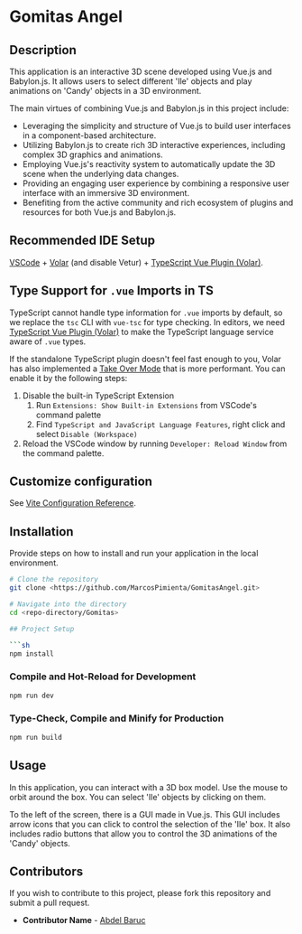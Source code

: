 # Gomitas Angel

## Description

This application is an interactive 3D scene developed using Vue.js and Babylon.js. It allows users to select different 'Ile' objects and play animations on 'Candy' objects in a 3D environment.

The main virtues of combining Vue.js and Babylon.js in this project include:
- Leveraging the simplicity and structure of Vue.js to build user interfaces in a component-based architecture.
- Utilizing Babylon.js to create rich 3D interactive experiences, including complex 3D graphics and animations.
- Employing Vue.js's reactivity system to automatically update the 3D scene when the underlying data changes.
- Providing an engaging user experience by combining a responsive user interface with an immersive 3D environment.
- Benefiting from the active community and rich ecosystem of plugins and resources for both Vue.js and Babylon.js.

## Recommended IDE Setup

[VSCode](https://code.visualstudio.com/) + [Volar](https://marketplace.visualstudio.com/items?itemName=Vue.volar) (and disable Vetur) + [TypeScript Vue Plugin (Volar)](https://marketplace.visualstudio.com/items?itemName=Vue.vscode-typescript-vue-plugin).

## Type Support for `.vue` Imports in TS

TypeScript cannot handle type information for `.vue` imports by default, so we replace the `tsc` CLI with `vue-tsc` for type checking. In editors, we need [TypeScript Vue Plugin (Volar)](https://marketplace.visualstudio.com/items?itemName=Vue.vscode-typescript-vue-plugin) to make the TypeScript language service aware of `.vue` types.

If the standalone TypeScript plugin doesn't feel fast enough to you, Volar has also implemented a [Take Over Mode](https://github.com/johnsoncodehk/volar/discussions/471#discussioncomment-1361669) that is more performant. You can enable it by the following steps:

1. Disable the built-in TypeScript Extension
    1) Run `Extensions: Show Built-in Extensions` from VSCode's command palette
    2) Find `TypeScript and JavaScript Language Features`, right click and select `Disable (Workspace)`
2. Reload the VSCode window by running `Developer: Reload Window` from the command palette.

## Customize configuration

See [Vite Configuration Reference](https://vitejs.dev/config/).

## Installation

Provide steps on how to install and run your application in the local environment.

```bash
# Clone the repository
git clone <https://github.com/MarcosPimienta/GomitasAngel.git>

# Navigate into the directory
cd <repo-directory/Gomitas>

## Project Setup

```sh
npm install
```

### Compile and Hot-Reload for Development

```sh
npm run dev
```

### Type-Check, Compile and Minify for Production

```sh
npm run build
```
## Usage
In this application, you can interact with a 3D box model. Use the mouse to orbit around the box. You can select 'Ile' objects by clicking on them.

To the left of the screen, there is a GUI made in Vue.js. This GUI includes arrow icons that you can click to control the selection of the 'Ile' box. It also includes radio buttons that allow you to control the 3D animations of the 'Candy' objects.

## Contributors
If you wish to contribute to this project, please fork this repository and submit a pull request.

- **Contributor Name** - [Abdel Baruc](https://github.com/Balhut)